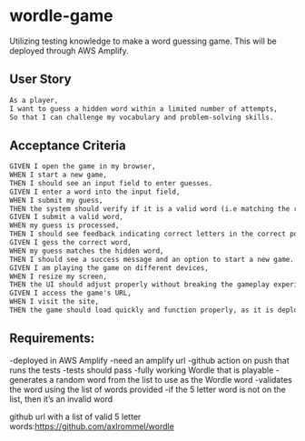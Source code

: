 # wordle-game
Utilizing testing knowledge to make a word guessing game. This will be deployed through
AWS Amplify.

## User Story

```md
As a player, 
I want to guess a hidden word within a limited number of attempts, 
So that I can challenge my vocabulary and problem-solving skills.
```

## Acceptance Criteria

```md
GIVEN I open the game in my browser,
WHEN I start a new game,
THEN I should see an input field to enter guesses.
GIVEN I enter a word into the input field,
WHEN I submit my guess,
THEN the system should verify if it is a valid word (i.e matching the required length and existing in the dictionary).
GIVEN I submit a valid word,
WHEN my guess is processed,
THEN I should see feedback indicating correct letters in the correct position (highlighted green) and correct letters in the wrong position (highlighted yellow).
GIVEN I gess the correct word,
WHEN my guess matches the hidden word,
THEN I should see a success message and an option to start a new game.
GIVEN I am playing the game on different devices,
WHEN I resize my screen,
THEN the UI should adjust properly without breaking the gameplay experience.
GIVEN I access the game's URL,
WHEN I visit the site,
THEN the game should load quickly and function properly, as it is deployed via AWS Amplify.
```

## Requirements:
-deployed in AWS Amplify 
       -need an amplify url
-github action on push that runs the tests
       -tests should pass
-fully working Wordle that is playable
       -generates a random word from the list to use as the Wordle word
       -validates the word using the list of words provided 
              -if the 5 letter word is not on the list, then it’s an invalid word

github url with a list of valid 5 letter words:https://github.com/axlrommel/wordle
